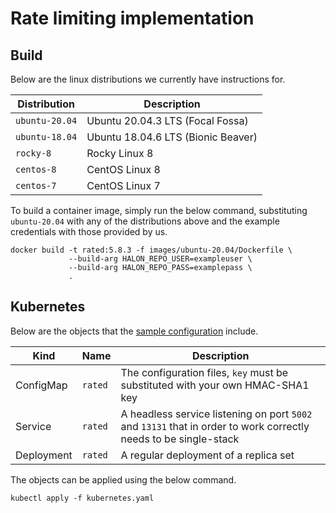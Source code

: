# Rate limiting implementation

## Build

Below are the linux distributions we currently have instructions for.

| Distribution   | Description                        |
| -------------- | ---------------------------------- |
| `ubuntu-20.04` | Ubuntu 20.04.3 LTS (Focal Fossa)   |
| `ubuntu-18.04` | Ubuntu 18.04.6 LTS (Bionic Beaver) |
| `rocky-8`      | Rocky Linux 8                      |
| `centos-8`     | CentOS Linux 8                     |
| `centos-7`     | CentOS Linux 7                     |

To build a container image, simply run the below command, substituting `ubuntu-20.04` with any of the distributions above and the example credentials with those provided by us.

```
docker build -t rated:5.8.3 -f images/ubuntu-20.04/Dockerfile \
             --build-arg HALON_REPO_USER=exampleuser \
             --build-arg HALON_REPO_PASS=examplepass \
             .
```

## Kubernetes

Below are the objects that the [sample configuration](kubernetes.yaml) include.

Kind       | Name    | Description                                                                                                      |
---------- | ------- | ---------------------------------------------------------------------------------------------------------------- |
ConfigMap  | `rated` | The configuration files, `key` must be substituted with your own HMAC-SHA1 key                                  |
Service    | `rated` | A headless service listening on port `5002` and `13131` that in order to work correctly needs to be single-stack |
Deployment | `rated` | A regular deployment of a replica set                                                                            |

The objects can be applied using the below command.

```
kubectl apply -f kubernetes.yaml
```